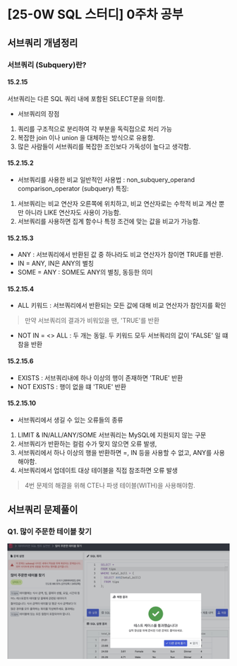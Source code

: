 # [25-0W SQL 스터디] 0주차 공부 

## 서브쿼리 개념정리 
### 서브쿼리 (Subquery)란?
#### 15.2.15
서브쿼리는 다른 SQL 쿼리 내에 포함된 SELECT문을 의미함.
- 서브쿼리의 장점
1. 쿼리를 구조적으로 분리하여 각 부분을 독릭접으로 처리 가능
2. 복잡한 join 이나 union 을 대체하는 방식으로 유용함.
3. 많은 사람들이 서브쿼리를 복잡한 조인보다 가독성이 높다고 생각함. 

#### 15.2.15.2
- 서브쿼리를 사용한 비교 
일반적인 사용법 : non_subquery_operand comparison_operator (subquery)
특징: 
1. 서브쿼리는 비교 연산자 오른쪽에 위치하고, 비교 연산자로는 수학적 비교 계산 뿐만 아니라 LIKE 연산자도 사용이 가능함. 
2. 서브쿼리를 사용하면 집계 함수나 특정 조건에 맞는 값을 비교가 가능함. 

#### 15.2.15.3
- ANY : 서브쿼리에서 반환된 값 중 하나라도 비교 연산자가 참이면 TRUE를 반환.
- IN = ANY, IN은 ANY의 별칭
- SOME = ANY : SOME도 ANY의 별칭, 동등한 의미

#### 15.2.15.4 
- ALL 키워드 : 서브쿼리에서 반환되는 모든 값에 대해 비교 연산자가 참인지를 확인 
> 만약 서브쿼리의 결과가 비워있을 땐, 'TRUE'를 반환
- NOT IN = <> ALL : 두 개는 동일. 두 키워드 모두 서브쿼리의 값이 'FALSE' 일 떄 참을 반환

#### 15.2.15.6
- EXISTS : 서브쿼리내에 하나 이상의 행이 존재하면 'TRUE' 반환
- NOT EXISTS : 행이 없을 떄 'TRUE' 반환

#### 15.2.15.10
- 서브쿼리에서 생길 수 있는 오류들의 종류
1. LIMIT & IN/ALL/ANY/SOME 서브쿼리는 MySQL에 지원되지 않는 구문
2. 서브쿼리가 반환하는 컬럼 수가 맞지 않으면 오류 발생, 
3. 서브쿼리에서 하나 이상의 행을 반환하면 =, IN 등을 사용할 수 없고, ANY를 사용해야함.
4. 서브쿼리에서 업데이트 대상 테이블을 직접 참조하면 오류 발생
> 4번 문제의 해결을 위해 CTE나 파생 테이블(WITH)을 사용해야함. 

## 서브쿼리 문제풀이
### Q1. 많이 주문한 테이블 찾기 
![alt text](image/Week0_1.jpg)